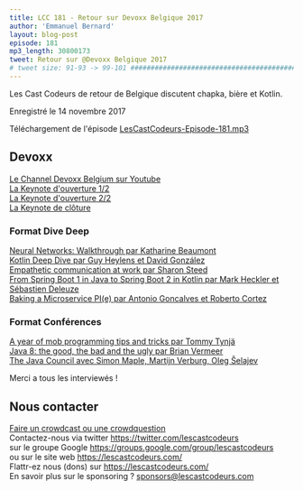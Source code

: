 ```yaml
---
title: LCC 181 - Retour sur Devoxx Belgique 2017
author: 'Emmanuel Bernard'
layout: blog-post
episode: 181
mp3_length: 30800173
tweet: Retour sur @Devoxx Belgique 2017
# tweet size: 91-93 -> 99-101 #######################################################################
---
```

Les Cast Codeurs de retour de Belgique discutent chapka, bière et Kotlin.

Enregistré le 14 novembre 2017

Téléchargement de l'épisode [LesCastCodeurs-Episode-181.mp3](http://traffic.libsyn.com/lescastcodeurs/LesCastCodeurs-Episode-181.mp3)

## Devoxx

[Le Channel Devoxx Belgium sur Youtube](https://www.youtube.com/watch?v=YXDm3WHZT5g&list=PLRsbF2sD7JVqZ4RpHYkqSuCNhxumGP5eo)  
[La Keynote d'ouverture 1/2](https://www.youtube.com/watch?v=0QI60O_AjSU&index=8&list=PLRsbF2sD7JVqZ4RpHYkqSuCNhxumGP5eo)  
[La Keynote d'ouverture 2/2](https://www.youtube.com/watch?v=1kklyq4XYpw)  
[La Keynote de clôture](https://www.youtube.com/watch?v=PazlKN_FuWQ&index=6&list=PLRsbF2sD7JVqZ4RpHYkqSuCNhxumGP5eo)  

### Format Dive Deep

[Neural Networks: Walkthrough par Katharine Beaumont](https://www.youtube.com/watch?v=8Sd6KOm9vcM)  
[Kotlin Deep Dive par Guy Heylens et David González](https://www.youtube.com/watch?v=E8uk4490S3Q)  
[Empathetic communication at work par Sharon Steed](https://www.youtube.com/watch?v=Yd3prm6MNhU)  
[From Spring Boot 1 in Java to Spring Boot 2 in Kotlin par Mark Heckler et Sébastien Deleuze](https://www.youtube.com/watch?v=MUa_Yp2KbBI)  
[Baking a Microservice PI(e) par Antonio Goncalves et Roberto Cortez](https://www.youtube.com/watch?v=iH4i2q-HSvI)  

### Format Conférences

[A year of mob programming tips and tricks par Tommy Tynjä](https://www.youtube.com/watch?v=f-TMKH5VJgY)  
[Java 8: the good, the bad and the ugly par Brian Vermeer](https://www.youtube.com/watch?v=GgMNcUcByfY)  
[The Java Council avec Simon Maple, Martijn Verburg, Oleg Šelajev](https://www.youtube.com/watch?v=Iz6I3udrrkM)  

Merci a tous les interviewés !

## Nous contacter

[Faire un crowdcast ou une crowdquestion](https://lescastcodeurs.com/crowdcasting/)  
Contactez-nous via twitter <https://twitter.com/lescastcodeurs>  
sur le groupe Google <https://groups.google.com/group/lescastcodeurs>  
ou sur le site web <https://lescastcodeurs.com/>  
Flattr-ez nous (dons) sur <https://lescastcodeurs.com/>  
En savoir plus sur le sponsoring ? <sponsors@lescastcodeurs.com>
